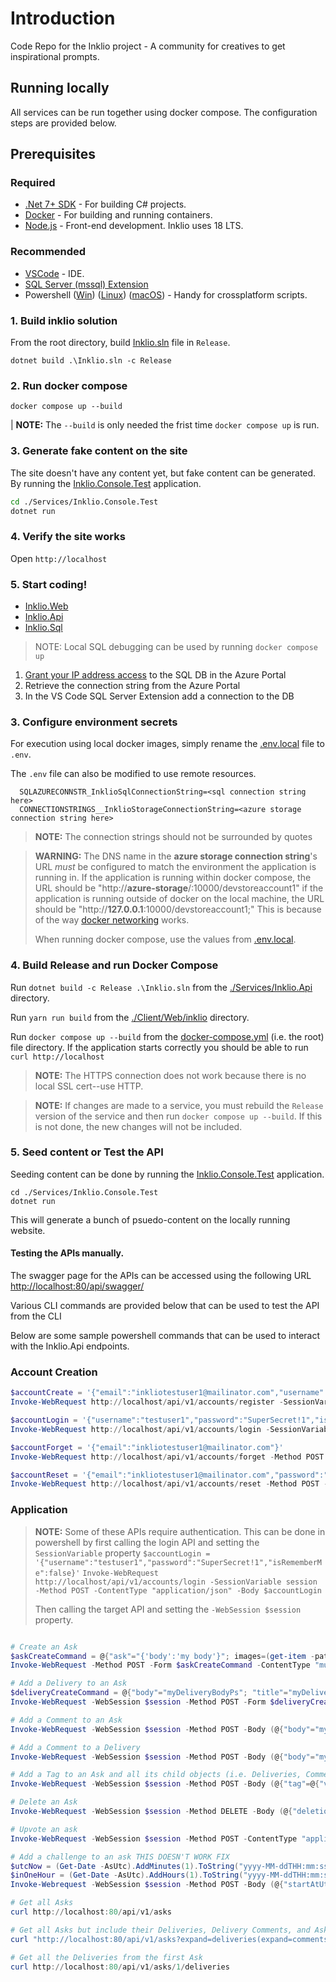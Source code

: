 # Introduction
Code Repo for the Inklio project - A community for creatives to get inspirational prompts.

## Running locally

All services can be run together using docker compose. The configuration steps are provided below.

## Prerequisites

### Required

* [.Net 7+ SDK](https://dotnet.microsoft.com/en-us/download/dotnet/7.0) - For building C# projects.
* [Docker](https://docs.docker.com/get-docker/) - For building and running containers.
* [Node.js](https://nodejs.org/en) - Front-end development. Inklio uses 18 LTS.

### Recommended

* [VSCode](https://code.visualstudio.com/) - IDE.
* [SQL Server (mssql) Extension](https://github.com/microsoft/vscode-mssql)
* Powershell ([Win](https://learn.microsoft.com/en-us/powershell/scripting/install/installing-powershell-on-windows?view=powershell-7.3)) ([Linux](https://learn.microsoft.com/en-us/powershell/scripting/install/installing-powershell-on-linux?view=powershell-7.3)) ([macOS](https://learn.microsoft.com/en-us/powershell/scripting/install/installing-powershell-on-macos?view=powershell-7.3)) - Handy for crossplatform scripts.

### 1. Build inklio solution

From the root directory, build [Inklio.sln](../../../Inklio.sln) file in `Release`.

`dotnet build .\Inklio.sln -c Release`

### 2. Run docker compose

`docker compose up --build`

| **NOTE:** The `--build` is only needed the frist time `docker compose up` is run.

### 3. Generate fake content on the site

The site doesn't have any content yet, but fake content can be generated. By running the [Inklio.Console.Test](./Services/Inklio.Console.Test/Inklio.Console.Test.csproj) application.

```bash
cd ./Services/Inklio.Console.Test
dotnet run
```
### 4. Verify the site works

Open `http://localhost`

### 5. Start coding!

* [Inklio.Web](./Client/Web/README.md)
* [Inklio.Api](./Services/Inklio.Api/README.md)
* [Inklio.Sql](./Services/Inklio.Sql/README.md)


> NOTE: Local SQL debugging can be used by running `docker compose up`

1. [Grant your IP address access](https://learn.microsoft.com/en-us/azure/azure-sql/database/network-access-controls-overview?view=azuresql#allow-azure-services) to the SQL DB in the Azure Portal
2. Retrieve the connection string from the Azure Portal
3. In the VS Code SQL Server Extension add a connection to the DB 

### 3. Configure environment secrets

For execution using local docker images, simply rename the [.env.local](./.env.local) file to `.env`.

The `.env` file can also be modified to use remote resources.

```
  SQLAZURECONNSTR_InklioSqlConnectionString=<sql connection string here>
  CONNECTIONSTRINGS__InklioStorageConnectionString=<azure storage connection string here>
```

> **NOTE:** The connection strings should not be surrounded by quotes

> **WARNING:** The DNS name in the **azure storage connection string**'s URL *must* be configured to match the environment the application is running in. If the application is running within docker compose, the URL should be "http://**azure-storage**/:10000/devstoreaccount1" if the application is running outside of docker on the local machine, the URL should be "http://**127.0.0.1**:10000/devstoreaccount1;" This is because of the way [docker networking](https://docs.docker.com/compose/networking/) works.
>
> When running docker compose, use the values from [.env.local](./.env.local).

### 4. Build Release and run Docker Compose

Run `dotnet build -c Release .\Inklio.sln` from the [./Services/Inklio.Api](./Services/Inklio.Api) directory.

Run `yarn run build` from the [./Client/Web/inklio](./Client/Web/inklio) directory.

Run `docker compose up --build` from the [docker-compose.yml](./docker-compose.yml) (i.e. the root) file directory. If the application starts correctly you should be able to run `curl http://localhost`

> **NOTE:** The HTTPS connection does not work because there is no local SSL cert--use HTTP.

> **NOTE:** If changes are made to a service, you must rebuild the `Release` version of the service and then run `docker compose up --build`. If this is not done, the new changes will not be included.

### 5. Seed content or Test the API

Seeding content can be done by running the [Inklio.Console.Test](Services\Inklio.Console.Test) application.

```
cd ./Services/Inklio.Console.Test
dotnet run
```

This will generate a bunch of psuedo-content on the locally running website.

#### Testing the APIs manually.

The swagger page for the APIs can be accessed using the following URL [http://localhost:80/api/swagger/](http://localhost:80/api/swagger/)

Various CLI commands are provided below that can be used to test the API from the CLI

Below are some sample powershell commands that can be used to interact with the Inklio.Api endpoints.

### Account Creation

``` powershell
$accountCreate = '{"email":"inkliotestuser1@mailinator.com","username":"testuser1","password":"SuperSecret!1","confirmPassword":"SuperSecret!1"}'
Invoke-WebRequest http://localhost/api/v1/accounts/register -SessionVariable session -Method POST -ContentType "application/json" -Body $accountCreate

$accountLogin = '{"username":"testuser1","password":"SuperSecret!1","isRememberMe":false}'
Invoke-WebRequest http://localhost/api/v1/accounts/login -SessionVariable session -Method POST -ContentType "application/json" -Body $accountLogin

$accountForget = '{"email":"inkliotestuser1@mailinator.com"}'
Invoke-WebRequest http://localhost/api/v1/accounts/forget -Method POST -ContentType "application/json" -Body $accountForget

$accountReset = '{"email":"inkliotestuser1@mailinator.com","password":"SuperSecret!1","confirmPassword":"SuperSecret!1","code":"REPLACE_RESET_CODE_HERE"}'
Invoke-WebRequest http://localhost/api/v1/accounts/reset -Method POST -ContentType "application/json" -Body $accountReset
```

### Application

> **NOTE:** Some of these APIs require authentication. This can be done in powershell by first calling the login API and setting the `SessionVariable` property
>  `$accountLogin = '{"username":"testuser1","password":"SuperSecret!1","isRememberMe":false}'`
>  `Invoke-WebRequest http://localhost/api/v1/accounts/login -SessionVariable session -Method POST -ContentType "application/json" -Body $accountLogin`
>
> Then calling the target API and setting the `-WebSession $session` property.

```powershell

# Create an Ask
$askCreateCommand = @{"ask"="{'body':'my body'}"; images=(get-item -path ./aqua.png)}
Invoke-WebRequest -Method POST -Form $askCreateCommand -ContentType "multipart/form-data" http://localhost/api/v1/asks

# Add a Delivery to an Ask
$deliveryCreateCommand = @{"body"="myDeliveryBodyPs"; "title"="myDeliveryTitlePs";"contentRating"=1; images=(get-item -path ./aqua.png)}
Invoke-WebRequest -WebSession $session -Method POST -Form $deliveryCreateCommand -ContentType "multipart/form-data" http://localhost/api/v1/asks/1/deliveries

# Add a Comment to an Ask
Invoke-WebRequest -WebSession $session -Method POST -Body (@{"body"="myAskComment";} | ConvertTo-Json) -ContentType "application/json" http://localhost/api/v1/asks/1/comments

# Add a Comment to a Delivery
Invoke-WebRequest -WebSession $session -Method POST -Body (@{"body"="myDeliveryComment";} | ConvertTo-Json) -ContentType "application/json" http://localhost/api/v1/asks/1/deliveries/1/comments

# Add a Tag to an Ask and all its child objects (i.e. Deliveries, Comments)
Invoke-WebRequest -WebSession $session -Method POST -Body (@{"tag"=@{"value"="konosuba"}} | ConvertTo-Json)  -ContentType "application/json" http://localhost/api/v1/asks/1/tags

# Delete an Ask
Invoke-WebRequest -WebSession $session -Method DELETE -Body (@{"deletionType"=0; "internalComment"="my internal comment"; "userMessage"="my user message";} | ConvertTo-Json) -ContentType "application/json" http://localhost/api/v1/asks/2

# Upvote an ask
Invoke-WebRequest -WebSession $session -Method POST -ContentType "application/json" http://localhost/api/v1/asks/1/upvote

# Add a challenge to an ask THIS DOESN'T WORK FIX
$utcNow = (Get-Date -AsUtc).AddMinutes(1).ToString("yyyy-MM-ddTHH:mm:ss.000Z");
$inOneHour = (Get-Date -AsUtc).AddHours(1).ToString("yyyy-MM-ddTHH:mm:ss.000Z");
Invoke-Webrequest -WebSession $session -Method POST -Body (@{"startAtUtc"=$utNow; "endAtUtc"=$inOneHour; "challengeType"=1}) -ContentType "application/json" http://localhost/api/v1/asks/1/challenge

# Get all Asks
curl http://localhost:80/api/v1/asks

# Get all Asks but include their Deliveries, Delivery Comments, and Ask Comments. (This done with OData)
curl "http://localhost:80/api/v1/asks?expand=deliveries(expand=comments,images),comments,images"

# Get all the Deliveries from the first Ask
curl http://localhost:80/api/v1/asks/1/deliveries
```